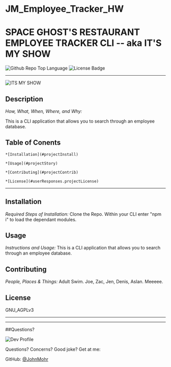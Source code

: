 # JM_Employee_Tracker_HW
# SPACE GHOST'S RESTAURANT EMPLOYEE TRACKER CLI -- aka IT'S MY SHOW

![Github Repo Top Language](https://img.shields.io/github/languages/top/JohnMohr/JM_Employee_Tracker_HW?style=flat&logo=appveyor) 
![License Badge](https://img.shields.io/badge/License-GNU_AGPLv3-brightgreen.svg)

***

![ITS MY SHOW](https://github.com/JohnMohr/JM_Employee_Tracker_HW/blob/main/Space%20Ghost's%20Restaurant%20Employee%20Tracker%20CLI%20.gif?raw=true)

## **Description**

*How, What, When, Where, and Why:*

This is a CLI application that allows you to search through an employee database.

## Table of Conents
    *[Installation](#projectInstall)
    
    *[Usage](#projectStory)
    
    *[Contributing](#projectContrib)
    
    *[License](#userResponses.projectLicense)
    
***
## **Installation**

*Required Steps of Installation:*
Clone the Repo. Within your CLI enter "npm i" to load the dependant modules.



## **Usage**
    
*Instructions and Usage:*
This is a CLI application that allows you to search through an employee database.



## **Contributing**
    
*People, Places & Things:*
Adult Swim. Joe, Zac, Jen, Denis, Aslan. Meeeee.



## **License**

GNU_AGPLv3



***
***


##Questions?

![Dev Profile](https://avatars.githubusercontent.com/u/74803311?v=4)

Questions? Concerns? Good joke? Get at me:

GitHub: [@JohnMohr](https://api.github.com/users/JohnMohr)

